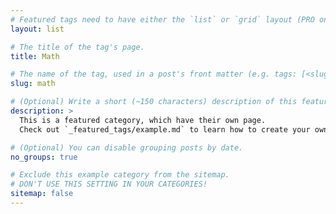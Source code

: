 ```yaml
---
# Featured tags need to have either the `list` or `grid` layout (PRO only).
layout: list

# The title of the tag's page.
title: Math

# The name of the tag, used in a post's front matter (e.g. tags: [<slug>]).
slug: math

# (Optional) Write a short (~150 characters) description of this featured tag.
description: >
  This is a featured category, which have their own page.
  Check out `_featured_tags/example.md` to learn how to create your own.

# (Optional) You can disable grouping posts by date.
no_groups: true

# Exclude this example category from the sitemap.
# DON'T USE THIS SETTING IN YOUR CATEGORIES!
sitemap: false
---
```

